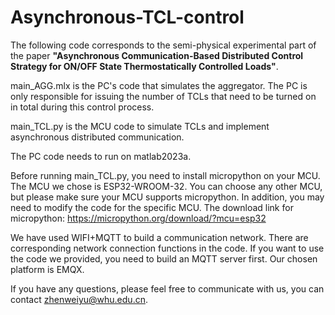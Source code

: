 # Asynchronous-TCL-control

The following code corresponds to the semi-physical experimental part of the paper 	**"Asynchronous Communication-Based Distributed Control Strategy for ON/OFF State Thermostatically Controlled Loads"**.

main_AGG.mlx is the PC's code that simulates the aggregator. The PC is only responsible for issuing the number of TCLs that need to be turned on in total during this control process.

main_TCL.py is the MCU code to simulate TCLs and implement asynchronous distributed communication.

The PC code needs to run on matlab2023a.

Before running main_TCL.py, you need to install micropython on your MCU. The MCU we chose is ESP32-WROOM-32. You can choose any other MCU, but please make sure your MCU supports micropython. In addition, you may need to modify the code for the specific MCU. The download link for micropython: https://micropython.org/download/?mcu=esp32

We have used WIFI+MQTT to build a communication network. There are corresponding network connection functions in the code. If you want to use the code we provided, you need to build an MQTT server first. Our chosen platform is EMQX.

If you have any questions, please feel free to communicate with us, you can contact zhenweiyu@whu.edu.cn.
